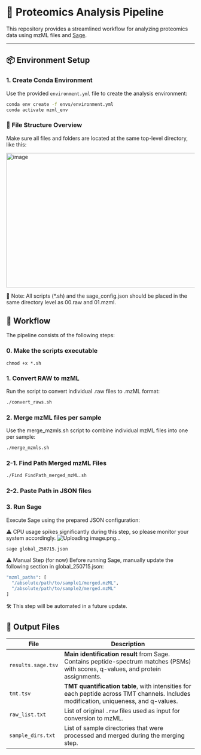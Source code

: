 # 🧪 Proteomics Analysis Pipeline

This repository provides a streamlined workflow for analyzing proteomics data using mzML files and [Sage](https://github.com/lazear/sage).

---

## 📦 Environment Setup

### 1. Create Conda Environment

Use the provided `environment.yml` file to create the analysis environment:

```bash
conda env create -f envs/environment.yml
conda activate mzml_env
```
### 📁 File Structure Overview
Make sure all files and folders are located at the same top-level directory, like this:

<img width="600" height="360" alt="image" src="https://github.com/user-attachments/assets/2042e852-3e16-4bb9-b2fd-6917ef9812da" />

📌 Note: All scripts (*.sh) and the sage_config.json should be placed in the same directory level as 00.raw and 01.mzml.

## 🔁 Workflow
The pipeline consists of the following steps:

### 0. Make the scripts executable

```
chmod +x *.sh
```


### 1. Convert RAW to mzML
Run the script to convert individual .raw files to .mzML format:

```bash
./convert_raws.sh
```

### 2. Merge mzML files per sample
Use the merge_mzmls.sh script to combine individual mzML files into one per sample:
```bash
./merge_mzmls.sh
```

### 2-1. Find Path Merged mzML Files
```bash
./Find FindPath_merged_mzML.sh
```

### 2-2. Paste Path in JSON files

### 3. Run Sage
Execute Sage using the prepared JSON configuration:

⚠️ CPU usage spikes significantly during this step, so please monitor your system accordingly.
![Uploading image.png…]()

```bash
sage global_250715.json
```
⚠️ Manual Step (for now)
Before running Sage, manually update the following section in global_250715.json:

```bash
"mzml_paths": [
  "/absolute/path/to/sample1/merged.mzML",
  "/absolute/path/to/sample2/merged.mzML"
]
```
🛠 This step will be automated in a future update.

## 📁 Output Files

| File               | Description                                                                                                                           |
| ------------------ | ------------------------------------------------------------------------------------------------------------------------------------- |
| `results.sage.tsv` | **Main identification result** from Sage. Contains peptide-spectrum matches (PSMs) with scores, q-values, and protein assignments.    |
| `tmt.tsv`          | **TMT quantification table**, with intensities for each peptide across TMT channels. Includes modification, uniqueness, and q-values. |
| `raw_list.txt`     | List of original `.raw` files used as input for conversion to mzML.                                                                   |
| `sample_dirs.txt`  | List of sample directories that were processed and merged during the merging step.                                                    |
